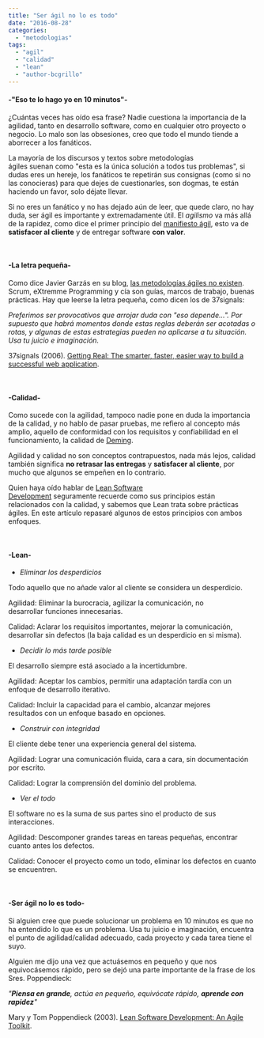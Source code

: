 ```yaml
---
title: "Ser ágil no lo es todo"
date: "2016-08-28"
categories: 
  - "metodologias"
tags: 
  - "agil"
  - "calidad"
  - "lean"
  - "author-bcgrillo"
---
```


#### \-"Eso te lo hago yo en 10 minutos"-

¿Cuántas veces has oído esa frase? Nadie cuestiona la importancia de la agilidad, tanto en desarrollo software, como en cualquier otro proyecto o negocio. Lo malo son las obsesiones, creo que todo el mundo tiende a aborrecer a los fanáticos.

La mayoría de los discursos y textos sobre metodologías ágiles suenan como "esta es la única solución a todos tus problemas", si dudas eres un hereje, los fanáticos te repetirán sus consignas (como si no las conocieras) para que dejes de cuestionarles, son dogmas, te están haciendo un favor, solo déjate llevar.

Si no eres un fanático y no has dejado aún de leer, que quede claro, no hay duda, ser ágil es importante y extremadamente útil. El _agilismo_ va más allá de la rapidez, como dice el primer principio del [manifiesto ágil](http://www.agilemanifesto.org/iso/es/principles.html), esto va de **satisfacer al cliente** y de entregar software **con valor**.

 

#### \-La letra pequeña-

Como dice Javier Garzás en su blog, [las metodologías ágiles no existen](http://www.javiergarzas.com/2014/10/las-metodologias-agiles-existen.html). Scrum, eXtremme Programming y cía son guías, marcos de trabajo, buenas prácticas. Hay que leerse la letra pequeña, como dicen los de 37signals:

_Preferimos ser provocativos que arrojar duda con "eso depende...". Por supuesto que habrá momentos donde estas reglas deberán ser acotadas o rotas, y algunas de estas estrategias pueden no aplicarse a tu situación. Usa tu juicio e imaginación._

37signals (2006). [Getting Real: The smarter, faster, easier way to build a successful web application](http://gettingreal.37signals.com/GR_esp.php).

 

#### \-Calidad-

Como sucede con la agilidad, tampoco nadie pone en duda la importancia de la calidad, y no hablo de pasar pruebas, me refiero al concepto más amplio, aquello de conformidad con los requisitos y confiabilidad en el funcionamiento, la calidad de [Deming](https://es.wikipedia.org/wiki/William_Edwards_Deming).

Agilidad y calidad no son conceptos contrapuestos, nada más lejos, calidad también significa **no retrasar las entregas** y **satisfacer al cliente**, por mucho que algunos se empeñen en lo contrario.

Quien haya oído hablar de [Lean Software Development](https://es.wikipedia.org/wiki/Lean_software_development) seguramente recuerde como sus principios están relacionados con la calidad, y sabemos que Lean trata sobre prácticas ágiles. En este artículo repasaré algunos de estos principios con ambos enfoques.

 

#### \-Lean-

- _Eliminar los desperdicios_

Todo aquello que no añade valor al cliente se considera un desperdicio.

Agilidad: Eliminar la burocracia, agilizar la comunicación, no desarrollar funciones innecesarias.

Calidad: Aclarar los requisitos importantes, mejorar la comunicación, desarrollar sin defectos (la baja calidad es un desperdicio en si misma).

- _Decidir lo más tarde posible_

El desarrollo siempre está asociado a la incertidumbre.

Agilidad: Aceptar los cambios, permitir una adaptación tardía con un enfoque de desarrollo iterativo.

Calidad: Incluir la capacidad para el cambio, alcanzar mejores resultados con un enfoque basado en opciones.

- _Construir con integridad_

El cliente debe tener una experiencia general del sistema.

Agilidad: Lograr una comunicación fluida, cara a cara, sin documentación por escrito.

Calidad: Lograr la comprensión del dominio del problema.

- _Ver el todo_

El software no es la suma de sus partes sino el producto de sus interacciones.

Agilidad: Descomponer grandes tareas en tareas pequeñas, encontrar cuanto antes los defectos.

Calidad: Conocer el proyecto como un todo, eliminar los defectos en cuanto se encuentren.

 

#### \-Ser ágil no lo es todo-

Si alguien cree que puede solucionar un problema en 10 minutos es que no ha entendido lo que es un problema. Usa tu juicio e imaginación, encuentra el punto de agilidad/calidad adecuado, cada proyecto y cada tarea tiene el suyo.

Alguien me dijo una vez que actuásemos en pequeño y que nos equivocásemos rápido, pero se dejó una parte importante de la frase de los Sres. Poppendieck:

_"**Piensa en grande**, actúa en pequeño, equivócate rápido, **aprende con rapidez**"_

Mary y Tom Poppendieck (2003). [Lean Software Development: An Agile Toolkit](http://books.google.com/books?id=hQk4S7asBi4C&pg=PA182).

